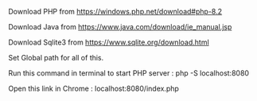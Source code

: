 Download PHP from https://windows.php.net/download#php-8.2

Download Java from https://www.java.com/download/ie_manual.jsp

Download Sqlite3 from https://www.sqlite.org/download.html

Set Global path for all of this.

Run this command in terminal to start PHP server : php -S localhost:8080

Open this link in Chrome : localhost:8080/index.php
